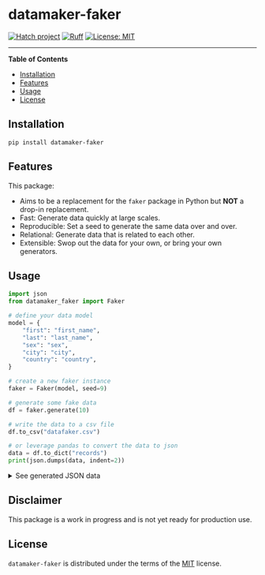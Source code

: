 # datamaker-faker

[![Hatch project](https://img.shields.io/badge/%F0%9F%A5%9A-Hatch-4051b5.svg)](https://github.com/pypa/hatch)
[![Ruff](https://img.shields.io/endpoint?url=https://raw.githubusercontent.com/charliermarsh/ruff/main/assets/badge/v1.json)](https://github.com/charliermarsh/ruff)
[![License: MIT](https://img.shields.io/badge/License-MIT-green.svg)](https://opensource.org/licenses/MIT)

<!-- [![PyPI - Version](https://img.shields.io/pypi/v/datamaker-faker.svg)](https://pypi.org/project/datamaker-faker)
[![PyPI - Python Version](https://img.shields.io/pypi/pyversions/datamaker-faker.svg)](https://pypi.org/project/datamaker-faker) -->

---

**Table of Contents**

- [Installation](#installation)
- [Features](#features)
- [Usage](#usage)
- [License](#license)

## Installation

```console
pip install datamaker-faker
```

## Features

This package:

- Aims to be a replacement for the `faker` package in Python but **NOT** a drop-in replacement.
- Fast: Generate data quickly at large scales.
- Reproducible: Set a seed to generate the same data over and over.
- Relational: Generate data that is related to each other.
- Extensible: Swop out the data for your own, or bring your own generators.

## Usage

```python
import json
from datamaker_faker import Faker

# define your data model
model = {
    "first": "first_name",
    "last": "last_name",
    "sex": "sex",
    "city": "city",
    "country": "country",
}

# create a new faker instance
faker = Faker(model, seed=9)

# generate some fake data
df = faker.generate(10)

# write the data to a csv file
df.to_csv("datafaker.csv")

# or leverage pandas to convert the data to json
data = df.to_dict("records")
print(json.dumps(data, indent=2))
```

<details>
<summary>See generated JSON data</summary>

```json
[
  {
    "first": "sophia",
    "last": "weber",
    "sex": "female",
    "city": "munich",
    "country": "germany"
  },
  {
    "first": "aiden",
    "last": "brown",
    "sex": "male",
    "city": "toronto",
    "country": "canada"
  },
  {
    "first": "sophia",
    "last": "weber",
    "sex": "female",
    "city": "munich",
    "country": "germany"
  },
  {
    "first": "aaradhya",
    "last": "singh",
    "sex": "female",
    "city": "delhi",
    "country": "india"
  },
  {
    "first": "liam",
    "last": "brown",
    "sex": "male",
    "city": "chicago",
    "country": "united states"
  },
  {
    "first": "daniel",
    "last": "kamau",
    "sex": "male",
    "city": "nairobi",
    "country": "kenya"
  },
  {
    "first": "alexander",
    "last": "smirnov",
    "sex": "male",
    "city": "nizhny novgorod",
    "country": "russia"
  },
  {
    "first": "johann",
    "last": "weber",
    "sex": "male",
    "city": "munich",
    "country": "germany"
  },
  {
    "first": "arjun",
    "last": "singh",
    "sex": "male",
    "city": "delhi",
    "country": "india"
  },
  {
    "first": "leonardo",
    "last": "ferrari",
    "sex": "male",
    "city": "naples",
    "country": "italy"
  }
]
```

</details>

## Disclaimer

This package is a work in progress and is not yet ready for production use.

## License

`datamaker-faker` is distributed under the terms of the [MIT](https://spdx.org/licenses/MIT.html) license.
